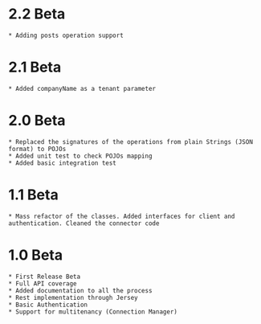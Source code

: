 2.2 Beta
========
    * Adding posts operation support

2.1 Beta
========
    * Added companyName as a tenant parameter

2.0 Beta
========
	* Replaced the signatures of the operations from plain Strings (JSON format) to POJOs
	* Added unit test to check POJOs mapping
	* Added basic integration test

1.1 Beta
========
	* Mass refactor of the classes. Added interfaces for client and authentication. Cleaned the connector code

1.0 Beta
========
    * First Release Beta
    * Full API coverage
    * Added documentation to all the process
    * Rest implementation through Jersey
    * Basic Authentication
    * Support for multitenancy (Connection Manager)
